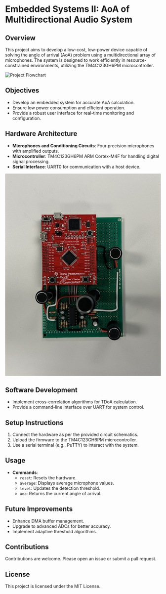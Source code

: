 # Embedded Systems II: AoA of Multidirectional Audio System

## Overview
This project aims to develop a low-cost, low-power device capable of solving the angle of arrival (AoA) problem using a multidirectional array of microphones. The system is designed to work efficiently in resource-constrained environments, utilizing the TM4C123GH6PM microcontroller.

![Project Flowchart](images/project_flowchart.png)

## Objectives
- Develop an embedded system for accurate AoA calculation.
- Ensure low power consumption and efficient operation.
- Provide a robust user interface for real-time monitoring and configuration.

## Hardware Architecture
- **Microphones and Conditioning Circuits**: Four precision microphones with amplified outputs.
- **Microcontroller**: TM4C123GH6PM ARM Cortex-M4F for handling digital signal processing.
- **Serial Interface**: UART0 for communication with a host device.

![Hardware Architecture](Images/hardware.jpg)

## Software Development
- Implement cross-correlation algorithms for TDoA calculation.
- Provide a command-line interface over UART for system control.

## Setup Instructions
1. Connect the hardware as per the provided circuit schematics.
2. Upload the firmware to the TM4C123GH6PM microcontroller.
3. Use a serial terminal (e.g., PuTTY) to interact with the system.

## Usage
- **Commands**:
  - `reset`: Resets the hardware.
  - `average`: Displays average microphone values.
  - `level`: Updates the detection threshold.
  - `aoa`: Returns the current angle of arrival.

## Future Improvements
- Enhance DMA buffer management.
- Upgrade to advanced ADCs for better accuracy.
- Implement adaptive threshold algorithms.

## Contributions
Contributions are welcome. Please open an issue or submit a pull request.

## License
This project is licensed under the MIT License.


